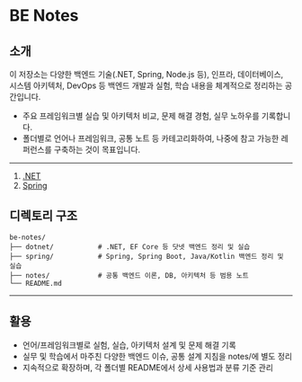 # BE Notes

## 소개

이 저장소는 다양한 백엔드 기술(.NET, Spring, Node.js 등), 인프라, 데이터베이스, 시스템 아키텍처, DevOps 등 백엔드 개발과 실험, 학습 내용을 체계적으로 정리하는 공간입니다.

- 주요 프레임워크별 실습 및 아키텍처 비교, 문제 해결 경험, 실무 노하우를 기록합니다.
- 폴더별로 언어나 프레임워크, 공통 노트 등 카테고리화하여, 나중에 참고 가능한 레퍼런스를 구축하는 것이 목표입니다.

---

1. [.NET](./dotnet/)
2. [Spring](./spring/)

## 디렉토리 구조

```
be-notes/
├── dotnet/           # .NET, EF Core 등 닷넷 백엔드 정리 및 실습
├── spring/           # Spring, Spring Boot, Java/Kotlin 백엔드 정리 및 실습
├── notes/            # 공통 백엔드 이론, DB, 아키텍처 등 범용 노트
└── README.md
```

---

## 활용

- 언어/프레임워크별로 실험, 실습, 아키텍처 설계 및 문제 해결 기록
- 실무 및 학습에서 마주친 다양한 백엔드 이슈, 공통 설계 지침을 notes/에 별도 정리
- 지속적으로 확장하며, 각 폴더별 README에서 상세 사용법과 분류 기준 관리
